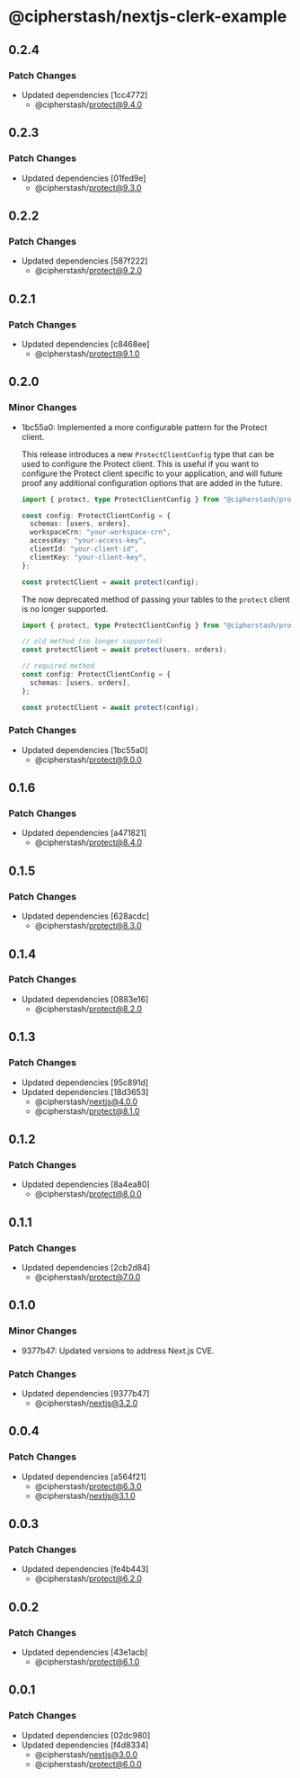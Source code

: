 # @cipherstash/nextjs-clerk-example

## 0.2.4

### Patch Changes

- Updated dependencies [1cc4772]
  - @cipherstash/protect@9.4.0

## 0.2.3

### Patch Changes

- Updated dependencies [01fed9e]
  - @cipherstash/protect@9.3.0

## 0.2.2

### Patch Changes

- Updated dependencies [587f222]
  - @cipherstash/protect@9.2.0

## 0.2.1

### Patch Changes

- Updated dependencies [c8468ee]
  - @cipherstash/protect@9.1.0

## 0.2.0

### Minor Changes

- 1bc55a0: Implemented a more configurable pattern for the Protect client.

  This release introduces a new `ProtectClientConfig` type that can be used to configure the Protect client.
  This is useful if you want to configure the Protect client specific to your application, and will future proof any additional configuration options that are added in the future.

  ```ts
  import { protect, type ProtectClientConfig } from "@cipherstash/protect";

  const config: ProtectClientConfig = {
    schemas: [users, orders],
    workspaceCrn: "your-workspace-crn",
    accessKey: "your-access-key",
    clientId: "your-client-id",
    clientKey: "your-client-key",
  };

  const protectClient = await protect(config);
  ```

  The now deprecated method of passing your tables to the `protect` client is no longer supported.

  ```ts
  import { protect, type ProtectClientConfig } from "@cipherstash/protect";

  // old method (no longer supported)
  const protectClient = await protect(users, orders);

  // required method
  const config: ProtectClientConfig = {
    schemas: [users, orders],
  };

  const protectClient = await protect(config);
  ```

### Patch Changes

- Updated dependencies [1bc55a0]
  - @cipherstash/protect@9.0.0

## 0.1.6

### Patch Changes

- Updated dependencies [a471821]
  - @cipherstash/protect@8.4.0

## 0.1.5

### Patch Changes

- Updated dependencies [628acdc]
  - @cipherstash/protect@8.3.0

## 0.1.4

### Patch Changes

- Updated dependencies [0883e16]
  - @cipherstash/protect@8.2.0

## 0.1.3

### Patch Changes

- Updated dependencies [95c891d]
- Updated dependencies [18d3653]
  - @cipherstash/nextjs@4.0.0
  - @cipherstash/protect@8.1.0

## 0.1.2

### Patch Changes

- Updated dependencies [8a4ea80]
  - @cipherstash/protect@8.0.0

## 0.1.1

### Patch Changes

- Updated dependencies [2cb2d84]
  - @cipherstash/protect@7.0.0

## 0.1.0

### Minor Changes

- 9377b47: Updated versions to address Next.js CVE.

### Patch Changes

- Updated dependencies [9377b47]
  - @cipherstash/nextjs@3.2.0

## 0.0.4

### Patch Changes

- Updated dependencies [a564f21]
  - @cipherstash/protect@6.3.0
  - @cipherstash/nextjs@3.1.0

## 0.0.3

### Patch Changes

- Updated dependencies [fe4b443]
  - @cipherstash/protect@6.2.0

## 0.0.2

### Patch Changes

- Updated dependencies [43e1acb]
  - @cipherstash/protect@6.1.0

## 0.0.1

### Patch Changes

- Updated dependencies [02dc980]
- Updated dependencies [f4d8334]
  - @cipherstash/nextjs@3.0.0
  - @cipherstash/protect@6.0.0
